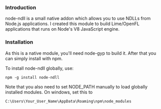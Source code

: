 ### Introduction
node-ndll is a small native addon which allows you to use NDLLs from Node.js applications.
I created this module to build Lime/OpenFL applications that runs on Node's V8 JavaScript engine.

### Installation
As this is a native module, you'll need node-gyp to build it. After that you can simply install with npm.

To install node-ndll globally, use:

    npm -g install node-ndll

Note that you also need to set NODE_PATH manually to load globally installed modules.
On windows, set this to

    C:\Users\Your_User_Name\AppData\Roaming\npm\node_modules
